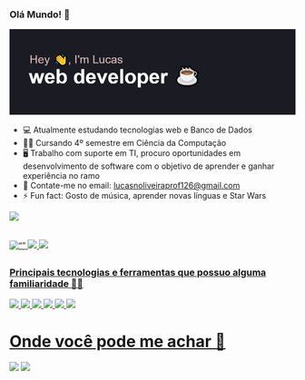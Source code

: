 ### Olá Mundo! 🦉 

[![MasterHead](https://github.com/LucasNoliveira/lucasNoliveira/blob/main/header1.png)](https://github.com/LucasNoliveira/lucasNoliveira)


- 💻 Atualmente estudando tecnologias web e Banco de Dados
- 👩‍💻 Cursando 4º semestre em Ciência da Computação
- 🖥 Trabalho com suporte em TI, procuro oportunidades em desenvolvimento de software com o objetivo de aprender e ganhar experiência no ramo
- 📱 Contate-me no email: lucasnoliveiraprof126@gmail.com
- ⚡ Fun fact: Gosto de música, aprender novas línguas e Star Wars

![](https://komarev.com/ghpvc/?username=LucasNoliveira)
##
<div>
  <a href="https://github.com/LucasNoliveira">
    <img src="http://github-readme-streak-stats.herokuapp.com?user=LucasNoliveira&theme=radical&date_format=M%20j%5B%2C%20Y%5D&mode=weekly" alt= “” width="683em" height="value">
  <img height="180em" src="https://github-readme-stats.vercel.app/api?username=LucasNoliveira&count_icons=true_private=true&theme=omni"/>
  <img height="180em" src= "https://github-readme-stats.vercel.app/api/top-langs/?username=LucasNoliveira&theme=omni"/>
    

    
##
### Principais tecnologias e ferramentas que possuo alguma familiaridade 👨‍💻
  <img height="90em" src="https://cdn.jsdelivr.net/gh/devicons/devicon/icons/html5/html5-original.svg" />
  <img height="90em" src="https://cdn.jsdelivr.net/gh/devicons/devicon/icons/css3/css3-original.svg" />
  <img height="90em" src="https://cdn.jsdelivr.net/gh/devicons/devicon/icons/javascript/javascript-original.svg" />
  <img height="90em" src="https://cdn.jsdelivr.net/gh/devicons/devicon/icons/python/python-original.svg" />
  <img height="90em" src="https://cdn.jsdelivr.net/gh/devicons/devicon/icons/linux/linux-original.svg" />
  <img height="90em" src="https://cdn.jsdelivr.net/gh/devicons/devicon/icons/mysql/mysql-plain-wordmark.svg" />

</div>
  <h1 height="40px"> Onde você pode me achar 📩 </h1>  
  <a href="https://www.linkedin.com/in/lucasnevesoliveira/" target="_blank"><img src="https://img.shields.io/badge/-LinkedIn-%230077B5?style=for-the-badge&logo=linkedin&logoColor=white" target="_blank"></a> 
 <a href = "mailto:lucasnoliveiraprof126@gmail.com"><img src="https://img.shields.io/badge/-Gmail-%23333?style=for-the-badge&logo=gmail&logoColor=white" target="_blank"></a>
  

